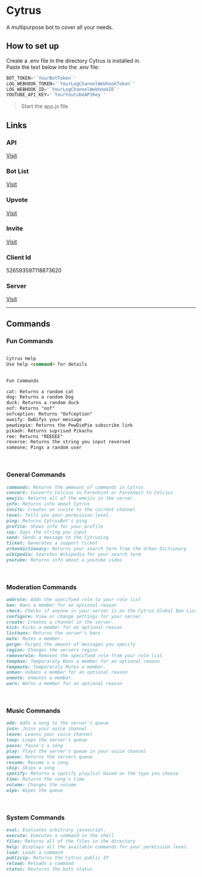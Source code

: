 # Cytrus
A multipurpose bot to cover all your needs.

## How to set up
Create a .env file in the directory Cytrus is installed in.  
Paste the text below into the .env file:  
```js
BOT_TOKEN='`YourBotToken`'  
LOG_WEBHOOK_TOKEN='`YourLogChannelWebhookToken`'  
LOG_WEBHOOK_ID='`YourLogChannelWebhookID`'
YOUTUBE_API_KEY='`YourYoutubeAPIKey`'
```
> Start the app.js file  

## Links
### API
[Visit](https://cytrusbot.glitch.me/api/)
​
### Bot List
[Visit](https://discordbotlist.com/bots/526593597118873620/)
​
### Upvote
[Visit](https://discordbotlist.com/bots/526593597118873620/upvote)
​
### Invite
[Visit](https://discordapp.com/oauth2/authorize?client_id=526593597118873620&scope=bot&permissions=8)
​
### Client Id
526593597118873620
​
### Server
[Visit](https://discord.gg/VfTE9GH)

---
## Commands
### Fun Commands
```markdown

Cytrus Help
Use help <command> for details

​
Fun Commands

cat: Returns a random cat
dog: Returns a random Dog
duck: Returns a random duck
oof: Returns "oof"
oofception: Returns "Oofception"
owoify: OwOifys your message
pewdiepie: Returns the PewDiePie subscribe link
pikaoh: Returns suprised Pikachu
ree: Returns "REEEEE"
reverse: Returns the string you input reversed
someone: Pings a random user
```
​
### General Commands
```markdown
commands: Returns the ammount of commands in Cytrus
convert: Converts Celcius to Farenhiet or Farenheit to Celcius
emojis: Returns all of the emojis in the server.
info: Returns info about Cytrus
invite: Creates an invite to the current channel
level: Tells you your permission level.
ping: Returns CytrusBot's ping
profile: Shows info for your profile
say: Says the string you input
send: Sends a message to the CytrusLog
ticket: Generates a support ticket
urbandictionary: Returns your search term from the Urban Dictionary
wikipedia: Searches Wikipedia for your search term
youtube: Returns info about a youtube video
```
​
### Moderation Commands
```markdown
addrole: Adds the specifyed role to your role list
ban: Bans a member for an optional reason
check: Checks if anyone in your server is on the Cytrus Global Ban List
configure: View or change settings for your server.
create: Creates a channel in the server.
kick: Kicks a member for an optional reason
listbans: Returns the server's bans
mute: Mutes a member.
purge: Purges the amount of messages you specify
region: Changes the servers region
removerole: Removes the specifyed role from your role list
tempban: Temporaraly Bans a member for an optional reason
tempmute: Temporaraly Mutes a member.
unban: Unbans a member for an optional reason
unmute: Unmutes a member.
warn: Warns a member for an optional reason
```
​
### Music Commands
```markdown
add: Adds a song to the server's queue
join: Joins your voice channel
leave: Leaves your voice channel
loop: Loops the server's queue
pause: Pause's a song
play: Plays the server's queue in your voice channel
queue: Returns the servers queue
resume: Resume's a song
skip: Skips a song
spotify: Returns a spotify playlist based on the type you choose
time: Returns the song's time
volume: Changes the volume
wipe: Wipes the queue
```
​
### System Commands
```markdown
eval: Evaluates arbitrary javascript.
execute: Executes a command in the shell
files: Returns all of the files in the directory
help: Displays all the available commands for your permission level.
load: Loads a command
publicip: Returns the Cytrus public IP
reload: Reloads a command
status: Reuturns the bots status
```
